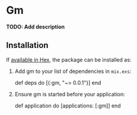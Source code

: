 # Gm

**TODO: Add description**

## Installation

If [available in Hex](https://hex.pm/docs/publish), the package can be installed as:

  1. Add gm to your list of dependencies in `mix.exs`:

        def deps do
          [{:gm, "~> 0.0.1"}]
        end

  2. Ensure gm is started before your application:

        def application do
          [applications: [:gm]]
        end

